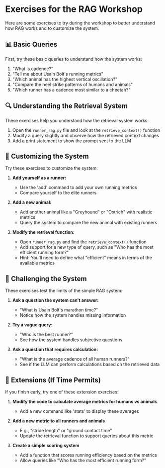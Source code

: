# Exercises for the RAG Workshop

Here are some exercises to try during the workshop to better understand how RAG works and to customize the system.

## 📊 Basic Queries

First, try these basic queries to understand how the system works:

1. "What is cadence?"
2. "Tell me about Usain Bolt's running metrics"
3. "Which animal has the highest vertical oscillation?"
4. "Compare the heel strike patterns of humans and animals"
5. "Which runner has a cadence most similar to a cheetah?"

## 🔍 Understanding the Retrieval System

These exercises help you understand how the retrieval system works:

1. Open the `runner_rag.py` file and look at the `retrieve_context()` function
2. Modify a query slightly and observe how the retrieved context changes
3. Add a print statement to show the prompt sent to the LLM

## 🧩 Customizing the System

Try these exercises to customize the system:

1. **Add yourself as a runner:**
   - Use the 'add' command to add your own running metrics
   - Compare yourself to the elite runners

2. **Add a new animal:**
   - Add another animal like a "Greyhound" or "Ostrich" with realistic metrics
   - Query the system to compare the new animal with existing runners

3. **Modify the retrieval function:**
   - Open `runner_rag.py` and find the `retrieve_context()` function
   - Add support for a new type of query, such as "Who has the most efficient running form?"
   - Hint: You'll need to define what "efficient" means in terms of the available metrics

## 🧠 Challenging the System

These exercises test the limits of the simple RAG system:

1. **Ask a question the system can't answer:**
   - "What is Usain Bolt's marathon time?"
   - Notice how the system handles missing information

2. **Try a vague query:**
   - "Who is the best runner?"
   - See how the system handles subjective questions

3. **Ask a question that requires calculation:**
   - "What is the average cadence of all human runners?"
   - See if the LLM can perform calculations based on the retrieved data

## 🚀 Extensions (If Time Permits)

If you finish early, try one of these extension exercises:

1. **Modify the code to calculate average metrics for humans vs animals**
   - Add a new command like 'stats' to display these averages

2. **Add a new metric to all runners and animals**
   - E.g., "stride length" or "ground contact time"
   - Update the retrieval function to support queries about this metric

3. **Create a simple scoring system**
   - Add a function that scores running efficiency based on the metrics
   - Allow queries like "Who has the most efficient running form?"
